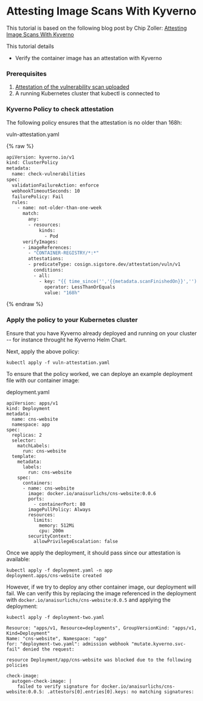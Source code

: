 # Attesting Image Scans With Kyverno

This tutorial is based on the following blog post by Chip Zoller: [Attesting Image Scans With Kyverno](https://neonmirrors.net/post/2022-07/attesting-image-scans-kyverno/)

This tutorial details 

- Verify the container image has an attestation with Kyverno

### Prerequisites
1. [Attestation of the vulnerability scan uploaded][vuln-attestation]
3. A running Kubernetes cluster that kubectl is connected to

### Kyverno Policy to check attestation

The following policy ensures that the attestation is no older than 168h:

vuln-attestation.yaml

{% raw %}

```bash
apiVersion: kyverno.io/v1
kind: ClusterPolicy
metadata:
  name: check-vulnerabilities
spec:
  validationFailureAction: enforce
  webhookTimeoutSeconds: 10
  failurePolicy: Fail
  rules:
    - name: not-older-than-one-week
      match:
        any:
        - resources:
            kinds:
              - Pod
      verifyImages:
      - imageReferences:
        - "CONTAINER-REGISTRY/*:*"
        attestations:
        - predicateType: cosign.sigstore.dev/attestation/vuln/v1
          conditions:
          - all:
            - key: "{{ time_since('','{{metadata.scanFinishedOn}}','') }}"
              operator: LessThanOrEquals
              value: "168h"
```

{% endraw %}

### Apply the policy to your Kubernetes cluster

Ensure that you have Kyverno already deployed and running on your cluster -- for instance throught he Kyverno Helm Chart.

Next, apply the above policy:
```
kubectl apply -f vuln-attestation.yaml
```

To ensure that the policy worked, we can deploye an example deployment file with our container image:

deployment.yaml
```
apiVersion: apps/v1
kind: Deployment
metadata:
  name: cns-website
  namespace: app
spec:
  replicas: 2
  selector:
    matchLabels:
      run: cns-website
  template:
    metadata:
      labels:
        run: cns-website
    spec:
      containers:
      - name: cns-website
        image: docker.io/anaisurlichs/cns-website:0.0.6
        ports:
          - containerPort: 80
        imagePullPolicy: Always
        resources:
          limits:
            memory: 512Mi
            cpu: 200m
        securityContext:
          allowPrivilegeEscalation: false
```

Once we apply the deployment, it should pass since our attestation is available:
```
kubectl apply -f deployment.yaml -n app
deployment.apps/cns-website created
```

However, if we try to deploy any other container image, our deployment will fail. We can verify this by replacing the image referenced in the deployment with `docker.io/anaisurlichs/cns-website:0.0.5` and applying the deployment:
```
kubectl apply -f deployment-two.yaml

Resource: "apps/v1, Resource=deployments", GroupVersionKind: "apps/v1, Kind=Deployment"
Name: "cns-website", Namespace: "app"
for: "deployment-two.yaml": admission webhook "mutate.kyverno.svc-fail" denied the request: 

resource Deployment/app/cns-website was blocked due to the following policies

check-image:
  autogen-check-image: |
    failed to verify signature for docker.io/anaisurlichs/cns-website:0.0.5: .attestors[0].entries[0].keys: no matching signatures:
```

[vuln-attestation]: ../signing/vuln-attestation.md